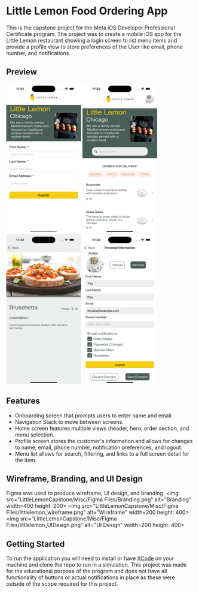 # Little Lemon Food Ordering App
This is the capstone project for the Meta iOS Developer Professional Certificate program. The project was to create a mobile iOS app for the Little Lemon restaurant 
showing a login screen to list menu items and provide a profile view to store preferences of the User like email, phone number, and notifications.

## Preview
<img src="LittleLemonCapstone/Misc/Screenshots/OnBoarding.png" alt="OnBoarding Screen" width=200 height=400> <img src="LittleLemonCapstone/Misc/Screenshots/Main.png" alt="Main" width=200 height=400> <img src="LittleLemonCapstone/Misc/Screenshots/ItemDetail.png" alt="Item Detail" width=200 height=400> <img src="LittleLemonCapstone/Misc/Screenshots/Profile.png" alt="Profile" width=200 height=400>

## Features
- Onboarding screen that prompts users to enter name and email.
- Navigation Stack to move between screens.
- Home screen features multiple views (header, hero, order section, and menu selection.
- Profile screen stores the customer's information and allows for changes to name, email, phone number, notification preferences, and logout.
- Menu list allows for search, filtering, and links to a full screen detail for the item.

## Wireframe, Branding, and UI Design
Figma was used to produce wireframe, UI design, and branding.
<img src="LittleLemonCapstone/Misc/Figma Files/Branding.png" alt="Branding" width=400 height: 200>
<img src="LittleLemonCapstone/Misc/Figma Files/littlelemon_wireframe.png" alt="Wireframe" width=200 height: 400> <img src="LittleLemonCapstone/Misc/Figma Files/littlelemon_UIDesign.png" alt="UI Design" width=200 height: 400>



## Getting Started
To run the application you will need to install or have [XCode](https://developer.apple.com/documentation/safari-developer-tools/installing-xcode-and-simulators) on your machine and clone the repo to run in a simulation. This project was made for the educational purpose 
of the program and does not have all functionality of buttons or actual notifications in place as these were outside of the scope required for this project.
